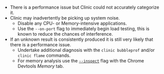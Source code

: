- There is a performance issue but Clinic could not accurately categorize it.
- Clinic may inadvertently be picking up system noise.
    - Disable any CPU- or Memory-intensive applications.
    - Use the `--on-port` flag to immediately begin load testing, this is known to reduce the chances of interference.
- If an unknown result is consistently produced it is still very likely that there is a performance issue. 
    - Undertake additional diagnosis with the `clinic bubbleprof` and/or `clinic flame` commands.
    - For memory analysis use the [`--inspect`](https://nodejs.org/en/docs/inspector) flag with the Chrome Devtools *Memory* tab.
